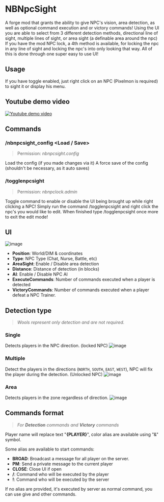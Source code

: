 # NBNpcSight
A forge mod that grants the ability to give NPC's vision, area detection, as well as optional command execution and or victory commands!
Using the UI you are able to select from 3 different detection methods, directional line of sight, multiple lines of sight, or area sight (a definable area around the npc)
If you have the mod NPC lock, a 4th method is available, for locking the npc in any line of sight and locking the npc's into only looking that way.
All of this is done through one super easy to use UI!

## Usage
If you have toggle enabled, just right click on an NPC (Pixelmon is required) to sight it or display his menu.

## Youtube demo video
[![Youtube demo video](https://img.youtube.com/vi/PfTrGYXO7Uc/0.jpg)](https://www.youtube.com/watch?v=PfTrGYXO7Uc)

## Commands
### /nbnpcsight_config \<Load / Save\>
> Permission: *nbnpcsight.config*

Load the config (if you made changes via it)
A force save of the config (shouldn't be necessary, as it auto saves)

### /togglenpcsight
> Permission: *nbnpclock.admin*

Toggle command to enable or disable the UI being brought up while right clicking a NPC!
Simply run the command /togglenpcsight and right click the npc's you would like to edit. 
When finished type /togglenpcsight once more to exit the edit mode!

## UI
![image](https://user-images.githubusercontent.com/30299182/148052427-433a4eb3-7e19-4502-a1d8-5439fba28086.png)
- **Position**: World/DIM & coordinates
- **Type**: NPC Type (Chat, Nurse, Battle, etc)
- **AreaSight**: Enable / Disable area detection
- **Distance**: Distance of detection (in blocks)
- **AI**: Enable / Disable NPC AI
- **ExecuteCommands**: Number of commands executed when a player is detected
- **VictoryCommands**: Number of commands executed when a player defeat a NPC Trainer.

## Detection type
> *Wools represent only detection and are not required.*
### Single
Detects players in the NPC direction. (locked NPC)
![image](https://user-images.githubusercontent.com/30299182/148052573-2a7807ae-0302-4aff-a318-303d3185c3c2.png)

### Multiple
Detect the players in the directions (``NORTH``, ``SOUTH``, ``EAST``, ``WEST``), NPC will fix the player during the detection. (Unlocked NPC)
![image](https://user-images.githubusercontent.com/30299182/148052700-942b7a36-fc33-491c-b1cd-a91c9c3fd19b.png)

### Area
Detects players in the zone regardless of direction.
![image](https://user-images.githubusercontent.com/30299182/148052806-11779e81-a918-4966-928b-11362354d95f.png)

## Commands format
> *For **Detection** commands and **Victory** commands*

Player name will replace text "**{PLAYER}**", color alias are available using "&" symbol.

Some alias are available to start commands:
- **BROAD**: Broadcast a message for all player on the server.
- **PM**: Send a private message to the current player
- **CLOSE**: Close UI if open
- **/**: Command who will be executed by the player
- **!**: Command who will be executed by the server

If no alias are provided, it's executed by server as normal command, you can use give and other commands.
